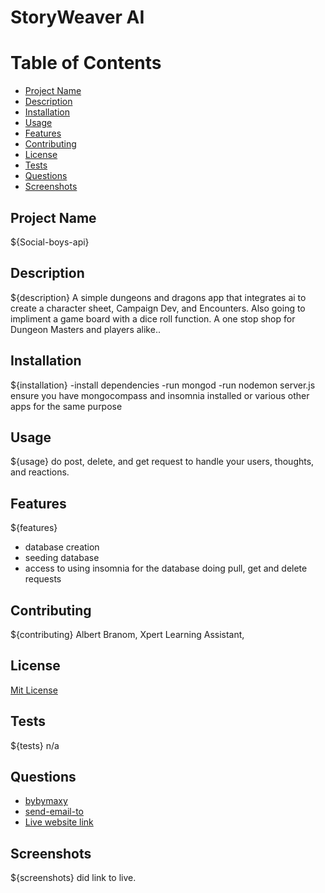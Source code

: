 # StoryWeaver AI

# Table of Contents
- [Project Name](#project-name)
- [Description](#description)
- [Installation](#installation)
- [Usage](#usage)
- [Features](#features)
- [Contributing](#contributing)
- [License](#license)
- [Tests](#tests)
- [Questions](#questions)
- [Screenshots](#screenshots)

## Project Name
${Social-boys-api}

## Description
${description}
A simple dungeons and dragons app that integrates ai to create a character sheet, Campaign Dev, and Encounters.
Also going to impliment a game board with a dice roll function.
A one stop shop for Dungeon Masters and players alike..

## Installation
${installation}
-install dependencies
-run mongod
-run nodemon server.js
ensure you have mongocompass and insomnia installed or various other apps for the same purpose

## Usage
${usage}
do post, delete, and get request to handle your users, thoughts, and reactions.

## Features
${features}
- database creation
- seeding database
- access to using insomnia for the database doing pull, get and delete requests

## Contributing
${contributing}
Albert Branom, Xpert Learning Assistant, 

## License
[Mit License](https://choosealicense.com/licenses/mit/#)

## Tests
${tests}
n/a

## Questions
- [bybymaxy](https://github.com/bybymaxy/Social-boys-API)
- [send-email-to](mailto:bybymaxy@gmail.com)
- [Live website link](https://drive.google.com/file/d/1eLlhLA8fxQECsv6mzRE4UPzAkDkmE8u5/view)

## Screenshots
${screenshots}
did link to live.